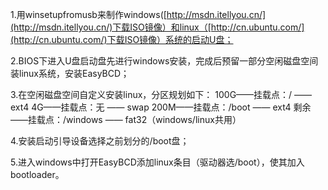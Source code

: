 1.用winsetupfromusb来制作windows([http://msdn.itellyou.cn/](http://msdn.itellyou.cn/)下载ISO镜像）和linux（[http://cn.ubuntu.com/](http://cn.ubuntu.com/)下载ISO镜像）系统的启动U盘；

2.BIOS下进入U盘启动盘先进行windows安装，完成后预留一部分空闲磁盘空间装linux系统，安装EasyBCD；

3.在空闲磁盘空间自定义安装linux，分区规划如下：
   100G——挂载点：/ —— ext4
   4G——挂载点：无 —— swap
   200M——挂载点：/boot —— ext4
   剩余——挂载点：/windows —— fat32（windows/linux共用）

4.安装启动引导设备选择之前划分的/boot盘；

5.进入windows中打开EasyBCD添加linux条目（驱动器选/boot），使其加入bootloader。